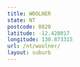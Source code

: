 ```yaml
---
title: WOOLNER
state: NT
postcode: 0820
latitude: -12.428017
longitude: 130.873315
url: /nt/woolner/
layout: suburb
---
```


